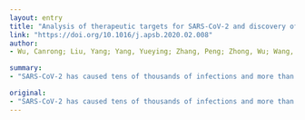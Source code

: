 ```yaml
---
layout: entry
title: "Analysis of therapeutic targets for SARS-CoV-2 and discovery of potential drugs by computational methods"
link: "https://doi.org/10.1016/j.apsb.2020.02.008"
author:
- Wu, Canrong; Liu, Yang; Yang, Yueying; Zhang, Peng; Zhong, Wu; Wang, Yali; Wang, Qiqi; Xu, Yang; Li, Mingxue; Li, Xingzhou; Zheng, Mengzhu; Chen, Lixia; Li, Hua

summary:
- "SARS-CoV-2 has caused tens of thousands of infections and more than one thousand deaths. There are currently no registered therapies for treating coronavirus infections. The study will provide new lead compounds and targets for further in vitro and in vivo studies. Possible targets of these compounds and potential drugs acting on a certain target were predicted. A database of 78 commonly used anti-viral drugs including those currently on the market and undergoing clinical trials for the drug was constructed."

original:
- "SARS-CoV-2 has caused tens of thousands of infections and more than one thousand deaths. There are currently no registered therapies for treating coronavirus infections. Because of time consuming process of new drug development, drug repositioning may be the only solution to the epidemic of sudden infectious diseases. We systematically analyzed all the proteins encoded by SARS-CoV-2 genes, compared them with proteins from other coronaviruses, predicted their structures, and built 19 structures that could be done by homology modeling. By performing target-based virtual ligand screening, a total of 21 targets (including two human targets) were screened against compound libraries including ZINC drug database and our own database of natural products. Structure and screening results of important targets such as 3-chymotrypsin-like protease (3CLpro), Spike, RNA-dependent RNA polymerase (RdRp), and papain like protease (PLpro) were discussed in detail. In addition, a database of 78 commonly used anti-viral drugs including those currently on the market and undergoing clinical trials for SARS-CoV-2 was constructed. Possible targets of these compounds and potential drugs acting on a certain target were predicted. This study will provide new lead compounds and targets for further in vitro and in vivo studies of SARS-CoV-2, new insights for those drugs currently ongoing clinical studies, and also possible new strategies for drug repositioning to treat SARS-CoV-2 infections."
---
```


